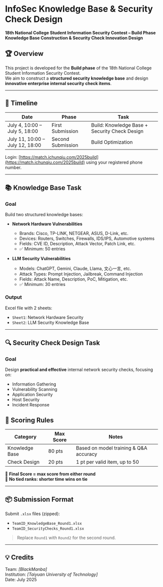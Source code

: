 # InfoSec Knowledge Base & Security Check Design  
**18th National College Student Information Security Contest – Build Phase**  
**Knowledge Base Construction & Security Check Innovation Design**

## 🏆 Overview
This project is developed for the **Build phase** of the 18th National College Student Information Security Contest.  
We aim to construct a **structured security knowledge base** and design **innovative enterprise internal security check items**.

---

## 📅 Timeline  
| Date | Phase | Task |
|------|-------|------|
| July 4, 10:00 – July 5, 18:00 | First Submission | Build: Knowledge Base + Security Check Design |
| July 11, 10:00 – July 12, 18:00 | Second Submission | Build Optimization |

Login: [https://match.ichunqiu.com/2025build](https://match.ichunqiu.com/2025build) using your registered phone number.

---

## 📚 Knowledge Base Task  

### Goal  
Build two structured knowledge bases:

- **Network Hardware Vulnerabilities**  
  - Brands: Cisco, TP-LINK, NETGEAR, ASUS, D-Link, etc.  
  - Devices: Routers, Switches, Firewalls, IDS/IPS, Automotive systems  
  - Fields: CVE ID, Description, Attack Vector, Patch Link, etc.  
  - ✅ Minimum: 50 entries  

- **LLM Security Vulnerabilities**  
  - Models: ChatGPT, Gemini, Claude, Llama, 文心一言, etc.  
  - Attack Types: Prompt Injection, Jailbreak, Command Injection  
  - Fields: Attack Name, Description, PoC, Mitigation, etc.  
  - ✅ Minimum: 30 entries  

### Output  
Excel file with 2 sheets:  
- `Sheet1`: Network Hardware Security  
- `Sheet2`: LLM Security Knowledge Base

---

## 🔍 Security Check Design Task  

### Goal  
Design **practical and effective** internal network security checks, focusing on:

- Information Gathering  
- Vulnerability Scanning  
- Application Security  
- Host Security  
- Incident Response


## 🎯 Scoring Rules  

| Category | Max Score | Notes |
|----------|-----------|-------|
| Knowledge Base | 80 pts | Based on model training & Q&A accuracy |
| Check Design | 20 pts | 1 pt per valid item, up to 50 |

🏁 **Final Score = max score from either round**  
🏅 **No tied ranks: shorter time wins on tie**

---

## 📦 Submission Format  
Submit `.xlsx` files (zipped):

- `TeamID_KnowledgeBase_Round1.xlsx`  
- `TeamID_SecurityChecks_Round1.xlsx`

> Replace `Round1` with `Round2` for the second round.

---

## 💡 Credits  
Team: _[BlackManba]_  
Institution: _[Taiyuan University of Technology]_  
Date: July 2025